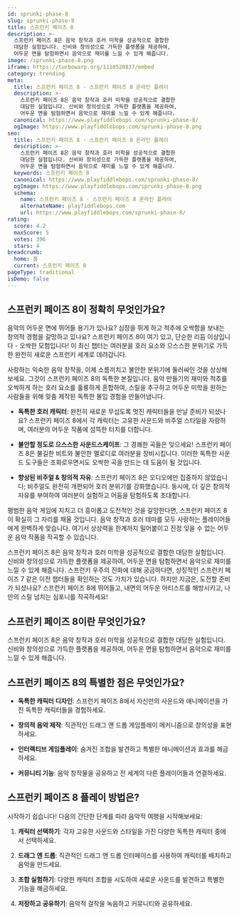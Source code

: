 ```yaml
---
id: sprunki-phase-8
slug: sprunki-phase-8
title: 스프런키 페이즈 8
description: >-
  스프런키 페이즈 8은 음악 창작과 호러 미학을 성공적으로 결합한 
  대담한 실험입니다. 신비와 창의성으로 가득한 플랫폼을 제공하여, 
  어두운 면을 탐험하면서 음악으로 재미를 느낄 수 있게 해줍니다.
image: /sprunki-phase-8.png
iframe: https://turbowarp.org/1110520837/embed
category: trending
meta:
  title: 스프런키 페이즈 8 - 스프런키 페이즈 8 온라인 플레이
  description: >-
    스프런키 페이즈 8은 음악 창작과 호러 미학을 성공적으로 결합한 
    대담한 실험입니다. 신비와 창의성으로 가득한 플랫폼을 제공하여, 
    어두운 면을 탐험하면서 음악으로 재미를 느낄 수 있게 해줍니다.
  canonical: https://www.playfiddlebops.com/sprunki-phase-8/
  ogImage: https://www.playfiddlebops.com/sprunki-phase-8.png
seo:
  title: 스프런키 페이즈 8 - 스프런키 페이즈 8 온라인 플레이
  description: >-
    스프런키 페이즈 8은 음악 창작과 호러 미학을 성공적으로 결합한 
    대담한 실험입니다. 신비와 창의성으로 가득한 플랫폼을 제공하여, 
    어두운 면을 탐험하면서 음악으로 재미를 느낄 수 있게 해줍니다.
  keywords: 스프런키 페이즈 8
  canonical: https://www.playfiddlebops.com/sprunki-phase-8/
  ogImage: https://www.playfiddlebops.com/sprunki-phase-8.png
  schema:
    name: 스프런키 페이즈 8 - 스프런키 페이즈 8 온라인 플레이
    alternateName: playfiddlebops.com
    url: https://www.playfiddlebops.com/sprunki-phase-8/
rating:
  score: 4.2
  maxScore: 5
  votes: 396
  stars: 4
breadcrumb:
  home: 홈
  current: 스프런키 페이즈 8
pageType: traditional
isDemo: false
---
```


## 스프런키 페이즈 8이 정확히 무엇인가요?

음악의 어두운 면에 뛰어들 용기가 있나요? 심장을 뛰게 하고 척추에 오싹함을 보내는 창의적 경험을 갈망하고 있나요? 스프런키 페이즈 8이 여기 있고, 단순한 리듬 이상입니다 - 오싹한 모험입니다! 이 최신 챕터는 여러분을 호러 요소와 으스스한 분위기로 가득한 완전히 새로운 스프런키 세계로 데려갑니다.

사랑하는 익숙한 음악 창작을, 이제 소름끼치고 불안한 분위기에 둘러싸인 것을 상상해보세요. 그것이 스프런키 페이즈 8의 독특한 본질입니다. 음악 만들기의 재미와 척추를 오싹하게 하는 호러 요소를 훌륭하게 혼합하여, 스릴을 추구하고 어두운 미학을 원하는 사람들을 위해 맞춤 제작된 독특한 몰입 경험을 만들어냅니다.

- **독특한 호러 캐릭터**: 완전히 새로운 무섭도록 멋진 캐릭터들을 만날 준비가 되셨나요? 스프런키 페이즈 8에서 각 캐릭터는 고유한 사운드와 비주얼 스타일을 자랑하며, 여러분의 어두운 작품에 섬뜩한 터치를 더합니다.

- **불안할 정도로 으스스한 사운드스케이프**: 그 경쾌한 곡들은 잊으세요! 스프런키 페이즈 8은 불길한 비트와 불안한 멜로디로 여러분을 장비시킵니다. 이러한 독특한 사운드 도구들은 조화로우면서도 오싹한 곡을 만드는 데 도움이 될 것입니다.

- **향상된 비주얼 & 창의적 자유**: 스프런키 페이즈 8은 오디오에만 집중하지 않았습니다; 비주얼도 완전히 개편되어 호러 분위기를 강화했습니다. 동시에, 더 깊은 창의적 자유를 부여하여 여러분이 실험하고 어둠을 탐험하도록 초대합니다.

평범한 음악 게임에 지치고 더 흥미롭고 도전적인 것을 갈망한다면, 스프런키 페이즈 8이 확실히 그 자리를 채울 것입니다. 음악 창작과 호러 테마를 모두 사랑하는 플레이어들에게 완벽하게 맞습니다. 여기서 상상력을 한계까지 밀어붙이고 진정 잊을 수 없는 어두운 음악 작품을 작곡할 수 있습니다.

스프런키 페이즈 8은 음악 창작과 호러 미학을 성공적으로 결합한 대담한 실험입니다. 신비와 창의성으로 가득한 플랫폼을 제공하여, 어두운 면을 탐험하면서 음악으로 재미를 느낄 수 있게 해줍니다. 스프런키 우주의 진화에 대해 궁금하다면, 상징적인 스프런키 페이즈 7 같은 이전 챕터들을 확인하는 것도 가치가 있습니다. 하지만 지금은, 도전할 준비가 되셨나요? 스프런키 페이즈 8에 뛰어들고, 내면의 어두운 아티스트를 해방시키고, 나만의 스릴 넘치는 심포니를 작곡하세요!

## 스프런키 페이즈 8이란 무엇인가요?

스프런키 페이즈 8은 음악 창작과 호러 미학을 성공적으로 결합한 대담한 실험입니다. 신비와 창의성으로 가득한 플랫폼을 제공하여, 어두운 면을 탐험하면서 음악으로 재미를 느낄 수 있게 해줍니다.

## 스프런키 페이즈 8의 특별한 점은 무엇인가요?

- **독특한 캐릭터 디자인**: 스프런키 페이즈 8에서 자신만의 사운드와 애니메이션을 가진 독특한 캐릭터들을 경험하세요.

- **창의적 음악 제작**: 직관적인 드래그 앤 드롭 게임플레이 메커니즘으로 창의성을 표현하세요.

- **인터랙티브 게임플레이**: 숨겨진 조합을 발견하고 특별한 애니메이션과 효과를 해금하세요.

- **커뮤니티 기능**: 음악 창작물을 공유하고 전 세계의 다른 플레이어들과 연결하세요.

## 스프런키 페이즈 8 플레이 방법은?

시작하기 쉽습니다! 다음의 간단한 단계를 따라 음악적 여행을 시작해보세요:

1. **캐릭터 선택하기**: 각자 고유한 사운드와 스타일을 가진 다양한 독특한 캐릭터 중에서 선택하세요.

1. **드래그 앤 드롭**: 직관적인 드래그 앤 드롭 인터페이스를 사용하여 캐릭터를 배치하고 음악을 만드세요.

1. **조합 실험하기**: 다양한 캐릭터 조합을 시도하여 새로운 사운드를 발견하고 특별한 기능을 해금하세요.

1. **저장하고 공유하기**: 음악적 걸작을 녹음하고 커뮤니티와 공유하세요.